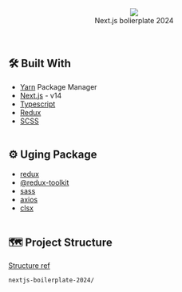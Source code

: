 <div align= "center"><img src="https://picsum.photos/200/200"/></div>
<div align= "center">Next.js bolierplate 2024</div>
<br />
<br />

## 🛠️ Built With

- [Yarn](https://yarnpkg.com/) Package Manager
- [Next.js](https://nextjs.org/) - v14
- [Typescript](https://www.typescriptlang.org/)
- [Redux](https://github.com/reduxjs/redux)
- [SCSS](https://sass-lang.com/)
  <br />
  <br />

## ⚙️ Uging Package

- [redux](https://github.com/reduxjs/redux)
- [@redux-toolkit](https://redux-toolkit.js.org/)
- [sass](https://github.com/sass/dart-sass)
- [axios](https://github.com/axios/axios)
- [clsx](https://github.com/lukeed/clsx)
  <br />
  <br />

## 🗺 Project Structure

[Structure ref](https://velog.io/@baby_dev/Next.js-13-%ED%8F%B4%EB%8D%94-%EA%B5%AC%EC%A1%B0-%EC%9D%B4%EC%81%9C-%EC%9E%A1%EA%B8%B0%EC%88%A0)

```
nextjs-boilerplate-2024/
```

<br />
<br />

